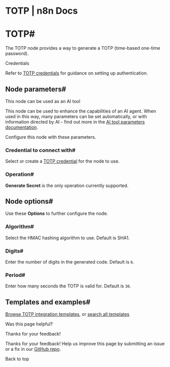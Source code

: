 # TOTP | n8n Docs

[ ](https://github.com/n8n-io/n8n-docs/edit/main/docs/integrations/builtin/core-nodes/n8n-nodes-base.totp.md "Edit this page")

# TOTP#

The TOTP node provides a way to generate a TOTP (time-based one-time password).

Credentials

Refer to [TOTP credentials](../../credentials/totp/) for guidance on setting up authentication. 

## Node parameters#

This node can be used as an AI tool

This node can be used to enhance the capabilities of an AI agent. When used in this way, many parameters can be set automatically, or with information directed by AI - find out more in the [AI tool parameters documentation](../../../../advanced-ai/examples/using-the-fromai-function/).

Configure this node with these parameters.

### Credential to connect with#

Select or create a [TOTP credential](../../credentials/totp/) for the node to use.

### Operation#

**Generate Secret** is the only operation currently supported.

## Node options#

Use these **Options** to further configure the node.

### Algorithm#

Select the HMAC hashing algorithm to use. Default is SHA1.

### Digits#

Enter the number of digits in the generated code. Default is `6`.

### Period#

Enter how many seconds the TOTP is valid for. Default is `30`.

## Templates and examples#

[Browse TOTP integration templates](https://n8n.io/integrations/totp/), or [search all templates](https://n8n.io/workflows/)

Was this page helpful? 

Thanks for your feedback! 

Thanks for your feedback! Help us improve this page by submitting an issue or a fix in our [GitHub repo](https://github.com/n8n-io/n8n-docs). 

Back to top